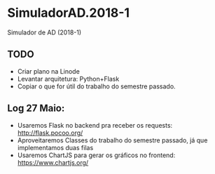 # SimuladorAD.2018-1
Simulador de AD (2018-1)

## TODO
* Criar plano na Linode
* Levantar arquitetura: Python+Flask
* Copiar o que for útil do trabalho do semestre passado.


## Log 27 Maio:
* Usaremos Flask no backend pra receber os requests: http://flask.pocoo.org/
* Aproveitaremos Classes do trabalho do semestre passado, já que implementamos duas filas
* Usaremos ChartJS para gerar os gráficos no frontend: https://www.chartjs.org/
